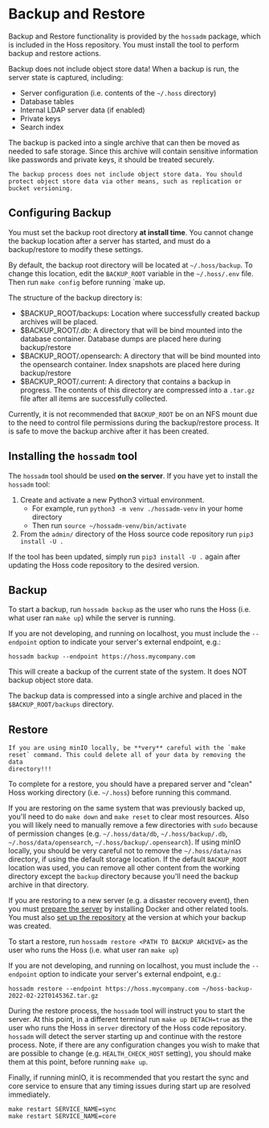 # Backup and Restore

Backup and Restore functionality is provided by the `hossadm` package, which is included in the Hoss repository. You must install the tool to perform
backup and restore actions.

Backup does not include object store data! When a backup is run, the server state is captured, including:

* Server configuration (i.e. contents of the `~/.hoss` directory)
* Database tables
* Internal LDAP server data (if enabled)
* Private keys
* Search index

The backup is packed into a single archive that can then be moved as needed to safe storage. Since this archive will contain sensitive information
like passwords and private keys, it should be treated securely. 

```{warning}
The backup process does not include object store data. You should protect object store data via other means, such as replication or bucket versioning.
```

## Configuring Backup
You must set the backup root directory **at install time**. You cannot change the backup location after a server has started, and must do a backup/restore to modify these settings.

By default, the backup root directory will be located at `~/.hoss/backup`. To change this location, edit the `BACKUP_ROOT` variable in the `~/.hoss/.env` file. Then run `make config` before running `make up.

The structure of the backup directory is:

- $BACKUP_ROOT/backups: Location where successfully created backup archives will be placed.
- $BACKUP_ROOT/.db: A directory that will be bind mounted into the database container. Database dumps are placed here during backup/restore
- $BACKUP_ROOT/.opensearch: A directory that will be bind mounted into the opensearch container. Index snapshots are placed here during backup/restore
- $BACKUP_ROOT/.current: A directory that contains a backup in progress. The contents of this directory are compressed into a `.tar.gz` file after all items are successfully collected.

Currently, it is not recommended that `BACKUP_ROOT` be on an NFS mount due to the need to control file permissions during the backup/restore process. It is safe to move the backup archive after
it has been created.


## Installing the `hossadm` tool

The `hossadm` tool should be used **on the server**. If you have yet to install the `hossadm` tool:

1. Create and activate a new Python3 virtual environment.
   * For example, run `python3 -m venv ./hossadm-venv` in your home directory
   * Then run `source ~/hossadm-venv/bin/activate` 
2. From the `admin/` directory of the Hoss source code repository run `pip3 install -U .`

If the tool has been updated, simply run `pip3 install -U .` again after updating the Hoss code repository to
the desired version.

## Backup

To start a backup, run `hossadm backup` as the user who runs the Hoss (i.e. what user ran `make up`) while the
server is running.

If you are not developing, and running on localhost, you must include the `--endpoint` option to indicate your server's external endpoint, e.g.:

```
hossadm backup --endpoint https://hoss.mycompany.com
```

This will create a backup of the current state of the system. It does NOT backup object store data.

The backup data is compressed into a single archive and placed in the `$BACKUP_ROOT/backups` directory.

## Restore

```{warning}
If you are using minIO locally, be **very** careful with the `make reset` command. This could delete all of your data by removing the data
directory!!!
```

To complete for a restore, you should have a prepared server and "clean" Hoss working directory (i.e. `~/.hoss`) before running this command. 

If you are restoring on the same system that was previously backed up, you'll need to do `make down` and `make reset` to clear most resources. Also you will likely need to manually remove a few directories with `sudo` because of permission changes (e.g. `~/.hoss/data/db`, `~/.hoss/backup/.db`, `~/.hoss/data/opensearch`, `~/.hoss/backup/.opensearch`). If using minIO locally, you should be very careful not to remove the `~/.hoss/data/nas` directory, if using the default storage location. If the default `BACKUP_ROOT` location was used, you can remove all other content from the working directory except the `backup` directory because you'll need the backup archive in that directory.

If you are restoring to a new server (e.g. a disaster recovery event), then you must [prepare the server](../installation/prepare.md#prepare-server) by installing Docker and other related tools. You must also [set up the repository](../installation/install-aws.md#set-up-repository) at the version at which your backup was created.

To start a restore, run `hossadm restore <PATH TO BACKUP ARCHIVE>` as the user who runs the Hoss (i.e. what user ran `make up`)

If you are not developing, and running on localhost, you must include the `--endpoint` option to indicate your server's external endpoint, e.g.:

```
hossadm restore --endpoint https://hoss.mycompany.com ~/hoss-backup-2022-02-22T014536Z.tar.gz
```

During the restore process, the `hossadm` tool will instruct you to start the server. At this point, in a different terminal run `make up DETACH=true` as the user who runs the Hoss in `server` directory of the Hoss code repository. `hossadm` will detect the server starting up and continue with the restore process. Note, if there are any configuration changes you wish to make that are possible to change (e.g. `HEALTH_CHECK_HOST` setting), you should make them at this point, before running `make up`.

Finally, if running minIO, it is recommended that you restart the sync and core service to ensure that any timing issues during start up are resolved
immediately.

```
make restart SERVICE_NAME=sync
make restart SERVICE_NAME=core
```
